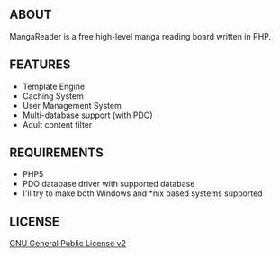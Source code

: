 ## ABOUT
MangaReader is a free high-level manga reading board written in PHP.


## FEATURES
- Template Engine
- Caching System
- User Management System
- Multi-database support (with PDO)
- Adult content filter

## REQUIREMENTS
- PHP5
- PDO database driver with supported database
- I'll try to make both Windows and \*nix based systems supported


## LICENSE
[GNU General Public License v2](http://opensource.org/licenses/GPL-3.0)
